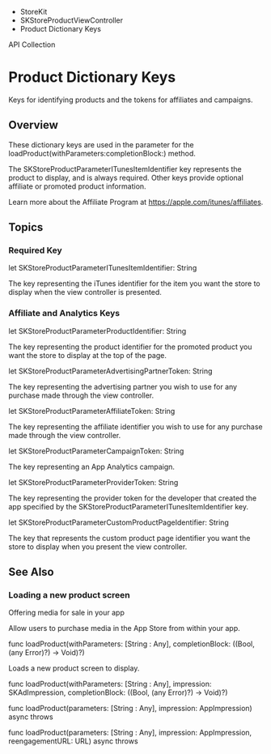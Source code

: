 

- StoreKit
- SKStoreProductViewController
-  Product Dictionary Keys 

API Collection

# Product Dictionary Keys

Keys for identifying products and the tokens for affiliates and campaigns.

## Overview

These dictionary keys are used in the parameter for the loadProduct(withParameters:completionBlock:) method.

The SKStoreProductParameterITunesItemIdentifier key represents the product to display, and is always required. Other keys provide optional affiliate or promoted product information.

Learn more about the Affiliate Program at https://apple.com/itunes/affiliates.

## Topics

### Required Key

let SKStoreProductParameterITunesItemIdentifier: String

The key representing the iTunes identifier for the item you want the store to display when the view controller is presented.

### Affiliate and Analytics Keys

let SKStoreProductParameterProductIdentifier: String

The key representing the product identifier for the promoted product you want the store to display at the top of the page.

let SKStoreProductParameterAdvertisingPartnerToken: String

The key representing the advertising partner you wish to use for any purchase made through the view controller.

let SKStoreProductParameterAffiliateToken: String

The key representing the affiliate identifier you wish to use for any purchase made through the view controller.

let SKStoreProductParameterCampaignToken: String

The key representing an App Analytics campaign.

let SKStoreProductParameterProviderToken: String

The key representing the provider token for the developer that created the app specified by the SKStoreProductParameterITunesItemIdentifier key.

let SKStoreProductParameterCustomProductPageIdentifier: String

The key that represents the custom product page identifier you want the store to display when you present the view controller.

## See Also

### Loading a new product screen

Offering media for sale in your app

Allow users to purchase media in the App Store from within your app.

func loadProduct(withParameters: [String : Any], completionBlock: ((Bool, (any Error)?) -> Void)?)

Loads a new product screen to display.

func loadProduct(withParameters: [String : Any], impression: SKAdImpression, completionBlock: ((Bool, (any Error)?) -> Void)?)

func loadProduct(parameters: [String : Any], impression: AppImpression) async throws

func loadProduct(parameters: [String : Any], impression: AppImpression, reengagementURL: URL) async throws

